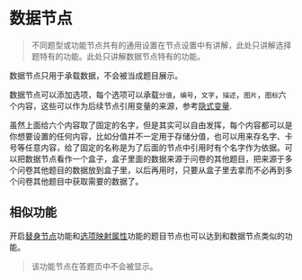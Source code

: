 # 数据节点

> 不同题型或功能节点共有的通用设置在节点设置中有讲解，此处只讲解选择题特有的功能。此处只讲解数据节点特有的功能。

数据节点只用于承载数据，不会被当成题目展示。

数据节点可以添加选项，每个选项可以承载`分值`，`编号`，`文字`，`描述`，`图片`，`图标`六个内容，这些可以作为后续节点引用变量的来源，参考[隐式变量](../variable/implicit.md).

虽然上面给六个内容取了固定的名字，但是其实可以自由发挥，每个内容都可以是你想要设置的任何内容，比如分值并不一定用于存储分值，也可以用来存名字、卡号等任意内容，给了固定的名称是为了后面的节点中引用时有个名字作为依据。可以把数据节点看作一个盒子，盒子里面的数据来源于问卷的其他题目，把来源于多个问卷其他题目的数据放到盒子里，以后再用时，只要从盒子里去拿而不必再到多个问卷其他题目中获取需要的数据了。

## 相似功能
开启[替身节点](../node-setting/advanced.md#替身节点)功能和[选项映射属性](../logic/option-mapping.md)功能的题目节点也可以达到和数据节点类似的功能。

> 该功能节点在答题页中不会被显示。
